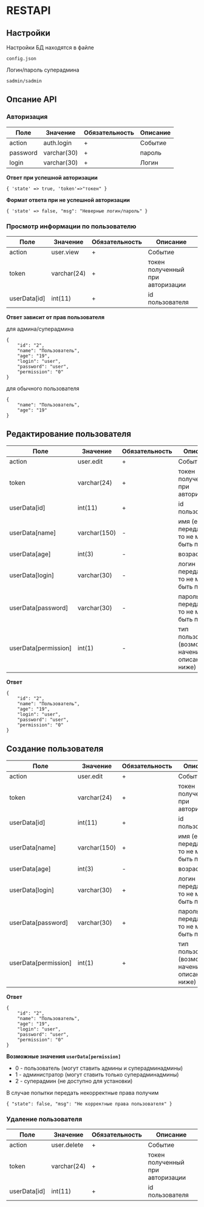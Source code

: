 # RESTAPI
## Настройки

Настройки БД находятся в файле

```
config.json
```

Логин/пароль суперадмина

```
sadmin/sadmin
```

## Опсание API

### Авторизация
Поле        |  Значение   |     Обязательность  | Описание
------------|-------------|---------------------|---------------------
action      |  auth.login |         +           | Событие
password      |  varchar(30) |         +           | пароль
login      |  varchar(30) |         +           | Логин

**Ответ при успешной авторизации**
```
{ 'state' => true, 'token'=>"токен" }
```
**Формат ответа при не успешной авторизации**
```
{ 'state' => false, "msg": "Неверные логин/пароль" }
```

### Просмотр информации по пользователю

Поле        |  Значение   |     Обязательность  | Описание
------------|-------------|---------------------|---------------------
action      |  user.view |         +           | Событие
token      |  varchar(24) |         +           | токен полученный при авторизации
userData[id]      |  int(11) |         +           | id пользователя


**Ответ зависит от прав пользователя**

для админа/суперадмина
```
{
    "id": "2",
    "name": "Пользователь",
    "age": "19",
    "login": "user",
    "password": "user",
    "permission": "0"
}
```
для обычного пользователя
```
{
    "name": "Пользователь",
    "age": "19"
}
```
## Редактирование пользователя
Поле        |  Значение   |     Обязательность  | Описание
------------|-------------|---------------------|---------------------
action      |  user.edit |         +           | Событие
token      |  varchar(24) |         +           | токен полученный при авторизации
userData[id]      |  int(11) |         +           | id пользователя
userData[name]      |  varchar(150) |         -           | имя (если передаётся, то не может быть пустым)
userData[age]     |  int(3) |         -           | возраст
userData[login]      |  varchar(30) |         -           | логин (если передаётся, то не может быть пустым)
userData[password]      |  varchar(30) |        -           |  пароль (если передаётся, то не может быть пустым)
userData[permission]      |  int(1) |         -          | тип пользователя (возможные начения описаны ниже)

**Ответ**
```				 
{
	"id": "2",
	"name": "Пользователь",
	"age": "19",
	"login": "user",
	"password": "user",
	"permission": "0"
}	
```

## Создание пользователя
Поле        |  Значение   |     Обязательность  | Описание
------------|-------------|---------------------|---------------------
action      |  user.edit |         +           | Событие
token      |  varchar(24) |         +           | токен полученный при авторизации
userData[id]      |  int(11) |         +           | id пользователя
userData[name]      |  varchar(150) |         +           | имя (если передаётся, то не может быть пустым)
userData[age]     |  int(3) |         -           | возраст
userData[login]      |  varchar(30) |         +           | логин (если передаётся, то не может быть пустым)
userData[password]      |  varchar(30) |       +           |  пароль (если передаётся, то не может быть пустым)
userData[permission]      |  int(1) |         +         | тип пользователя (возможные начения описаны ниже)

**Ответ**
```				 
{
	"id": "2",
	"name": "Пользователь",
	"age": "19",
	"login": "user",
	"password": "user",
	"permission": "0"
}	
```

**Возможные значения `userData[permission]`**
* 0 - пользователь (могут ставить админы и суперадминадмины)
* 1 - администратор (могут ставить только суперадминадмины)
* 2 - суперадмин (не доступно для установки)

В случае попытки передать некорректные права получим 
```
{ "state": false, "msg": "Не корректные права пользователя" }
```

### Удаление пользователя
Поле        |  Значение   |     Обязательность  | Описание
------------|-------------|---------------------|---------------------
action      |  user.delete |         +           | Событие
token      |  varchar(24) |         +           | токен полученный при авторизации
userData[id]      |  int(11) |         +           | id пользователя

